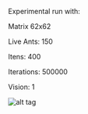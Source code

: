 Experimental run with:

   Matrix 62x62

   Live Ants: 150

   Itens: 400

   Iterations: 500000

   Vision: 1
  

![alt tag](https://github.com/wesklei/IA/raw/master/ant_data_mining/animation_ants_live_150_itens_400_vision_1_iteration_500000_board_60x60.gif)
